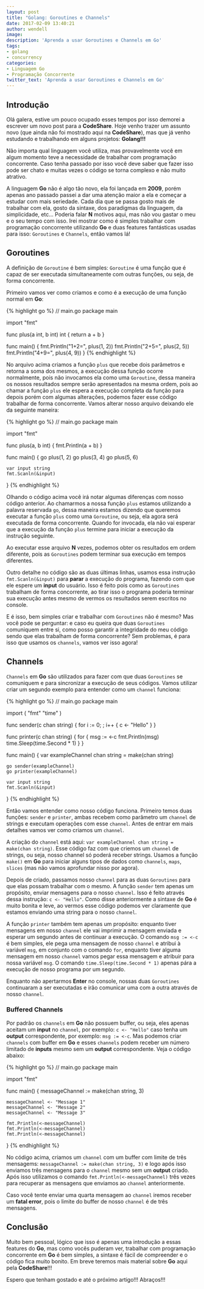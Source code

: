 ```yaml
---
layout: post
title: "Golang: Goroutines e Channels"
date: 2017-02-09 13:40:21
author: wendell
image:
description: 'Aprenda a usar Goroutines e Channels em Go'
tags:
- golang
- concurrency
categories:
- Linguagem Go
- Programação Concorrente
twitter_text: 'Aprenda a usar Goroutines e Channels em Go'
---
```


## Introdução

Olá galera, estive um pouco ocupado esses tempos por isso demorei a escrever um novo post para a **CodeShare**.
Hoje venho trazer um assunto novo (que ainda não foi mostrado aqui na **CodeShare**), mas que já venho estudando e
trabalhando em alguns projetos: **Golang!!!**

Não importa qual linguagem você utiliza, mas provavelmente você em algum momento teve a necessidade de trabalhar com
programação concorrente. Caso tenha passado por isso você deve saber que fazer isso pode ser chato e muitas vezes o código
se torna complexo e não muito atrativo.

A linguagem **Go** não é algo tão novo, ela foi lançada em **2009**, porém apenas ano passado passei a dar uma atenção maior
a ela e começar a estudar com mais seriedade. Cada dia que se passa gosto mais de trabalhar com ela, gosto da sintaxe, dos paradigmas
da linguagem, da simplicidade, etc... Poderia falar **N** motivos aqui, mas não vou gastar o meu e o seu tempo com isso. Irei mostrar
como é simples trabalhar com programação concorrente utilizando **Go** e duas features fantásticas usadas para isso: `Goroutines` e `Channels`, então vamos lá!

## Goroutines

A definição de `Goroutine` é bem simples: `Goroutine` é uma função que é capaz de ser executada simultaneamente com outras funções, ou seja, de forma concorrente.

Primeiro vamos ver como criamos e como é a execução de uma função normal em **Go**:

{% highlight go %}
// main.go
package main

import "fmt"

func plus(a int, b int) int {
  return a + b
}

func main() {
  fmt.Println("1+2=", plus(1, 2))
  fmt.Println("2+5=", plus(2, 5))
  fmt.Println("4+9=", plus(4, 9))
}
{% endhighlight %}

No arquivo acima criamos a função `plus` que recebe dois parâmetros e retorna a soma dos mesmos, a execução dessa função ocorre normalmente, pois não invocamos ela como uma `Goroutine`, dessa maneira os nossos resultados sempre serão apresentados na mesma ordem, pois ao chamar a função `plus` ele espera a execução completa da função para depois  porém com algumas alterações, podemos fazer esse código trabalhar de forma concorrente. Vamos alterar nosso arquivo deixando ele da seguinte maneira:

{% highlight go %}
// main.go
package main

import "fmt"

func plus(a, b int) {
	fmt.Println(a + b)
}

func main() {
	go plus(1, 2)
	go plus(3, 4)
	go plus(5, 6)

	var input string
	fmt.Scanln(&input)
}
{% endhighlight %}

Olhando o código acima você irá notar algumas diferenças com nosso código anterior. Ao chamarmos a nossa função `plus` estamos utilizando a palavra reservada `go`, dessa maneira estamos dizendo que queremos executar a função `plus` como uma `Goroutine`, ou seja, ela agora será executada de forma concorrente. Quando for invocada, ela não vai esperar que a execução da função `plus` termine para iniciar a execução da instrução seguinte.

Ao executar esse arquivo **N** vezes, podemos obter os resultados em ordem diferente, pois as `Goroutines` podem terminar sua execução em tempos diferentes.

Outro detalhe no código são as duas últimas linhas, usamos essa instrução `fmt.Scanln(&input)` para **parar** a execução do programa, fazendo com que ele espere um **input** do usuário. Isso é feito pois como as `Goroutines` trabalham de forma concorrente, ao tirar isso o programa poderia terminar sua execução antes mesmo de vermos os resultados serem escritos no console.

E é isso, bem simples criar e trabalhar com `Goroutines` não é mesmo? Mas você pode se perguntar: e caso eu queira que duas `Goroutines` comuniquem entre si, como posso garantir a integridade do meu código sendo que elas trabalham de forma concorrente? Sem problemas, é para isso que usamos os `channels`, vamos ver isso agora!

## Channels

`Channels` em **Go** são utilizados para fazer com que duas `Goroutines` se comuniquem e para sincronizar a execução de seus códigos. Vamos utilizar criar um segundo exemplo para entender como um `channel` funciona:

{% highlight go %}
// main.go
package main

import (
	"fmt"
	"time"
)

func sender(c chan string) {
	for i := 0; ; i++ {
		c <- "Hello"
	}
}

func printer(c chan string) {
	for {
		msg := <-c
		fmt.Println(msg)
		time.Sleep(time.Second * 1)
	}
}

func main() {
	var exampleChannel chan string = make(chan string)

	go sender(exampleChannel)
	go printer(exampleChannel)

	var input string
	fmt.Scanln(&input)
}
{% endhighlight %}

Então vamos entender como nosso código funciona. Primeiro temos duas funções: `sender` e `printer`, ambas recebem como parâmetro um `channel` de strings e executam operações com esse `channel`. Antes de entrar em mais detalhes vamos ver como criamos um `channel`.

A criação do `channel` está aqui: `var exampleChannel chan string = make(chan string)`. Esse código faz com que criemos um `channel` de strings, ou seja, nosso channel só poderá receber strings. Usamos a função `make()` em **Go** para iniciar alguns tipos de dados como `channels`, `maps`, `slices` (mas não vamos aprofundar nisso por agora).

Depois de criado, passamos nosso `channel` para as duas `Goroutines` para que elas possam trabalhar com o mesmo. A função `sender` tem apenas um propósito, enviar mensagens para o nosso `channel`. Isso é feito através dessa instrução: `c <- "Hello"`. Como disse anteriormente a sintaxe de **Go** é muito bonita e leve, ao vermos esse código podemos ver claramente que estamos enviando uma string para o nosso `channel`.

A função `printer` também tem apenas um propósito: enquanto tiver mensagens em nosso `channel` ele vai imprimir a mensagem enviada e esperar um segundo antes de continuar a execução. O comando `msg := <-c` é bem simples, ele pega uma mensagem de nosso `channel` e atribui à variável `msg`, em conjunto com o comando `for`, enquanto tiver alguma mensagem em nosso `channel` vamos pegar essa mensagem e atribuir para nossa variável `msg`. O comando `time.Sleep(time.Second * 1)` apenas pára a execução de nosso programa por um segundo.

Enquanto não apertarmos **Enter** no console, nossas duas `Goroutines` continuaram a ser executadas e irão comunicar uma com a outra através de nosso `channel`.

### Buffered Channels

Por padrão os `channels` em **Go** não possuem buffer, ou seja, eles apenas aceitam um **input** no `channel`, por exemplo: `c <- "Hello"` caso tenha um **output** correspondente, por exemplo: `msg := <-c`. Mas podemos criar `channels` com buffer em **Go** e esses `channels` podem receber um número limitado de **inputs** mesmo sem um **output** correspondente. Veja o código abaixo:

{% highlight go %}
// main.go
package main

import "fmt"

func main() {
	messageChannel := make(chan string, 3)

	messageChannel <- "Message 1"
	messageChannel <- "Message 2"
	messageChannel <- "Message 3"

	fmt.Println(<-messageChannel)
	fmt.Println(<-messageChannel)
	fmt.Println(<-messageChannel)
}
{% endhighlight %}

No código acima, criamos um `channel` com um buffer com limite de três mensagems: `messageChannel := make(chan string, 3)` e logo após isso enviamos três mensagens para o `channel` mesmo sem um **output** criado. Após isso utilizamos o comando `fmt.Println(<-messageChannel)` três vezes para recuperar as mensagens que enviamos ao `channel` anteriormente.

Caso você tente enviar uma quarta mensagem ao `channel` iremos receber um **fatal error**, pois o limite do buffer de nosso `channel` é de três mensagens.

## Conclusão

Muito bem pessoal, lógico que isso é apenas uma introdução a essas features do **Go**, mas como vocês puderam ver, trabalhar com programação concorrente em **Go** é bem simples, a sintaxe é fácil de compreender e o código fica muito bonito. Em breve teremos mais material sobre **Go** aqui pela **CodeShare**!!!

Espero que tenham gostado e até o próximo artigo!!! Abraços!!!
